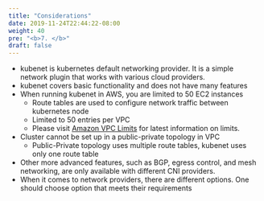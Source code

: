 ```yaml
---
title: "Considerations"
date: 2019-11-24T22:44:22-08:00
weight: 40
pre: "<b>7. </b>"
draft: false
---
```


* kubenet is kubernetes default networking provider. It is a simple network plugin that works with various cloud providers.
* kubenet covers basic functionality and does not have many features
* When running kubenet in AWS, you are limited to 50 EC2 instances
  * Route tables are used to configure network traffic between kubernetes node
  * Limited to 50 entries per VPC
  * Please visit [Amazon VPC Limits](https://docs.aws.amazon.com/vpc/latest/userguide/amazon-vpc-limits.html) for latest information on limits.
* Cluster cannot be set up in a public-private topology in VPC
  * Public-Private topology uses multiple route tables, kubenet uses only one route table
* Other more advanced features, such as BGP, egress control, and mesh networking, are only available with different CNI providers.
* When it comes to network providers, there are different options. One should choose option that meets their requirements

